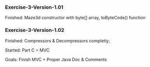 ### Exercise-3-Version-1.01
Finished: Maze3d constructor with byte[] array, toByteCode() function
### Exercise-3-Version-1.02
Finished: Compressors & Decompressors completly;
<p>
Started: Part C = MVC
<p>
Goals: Finish MVC + Proper Java Doc & Comments
